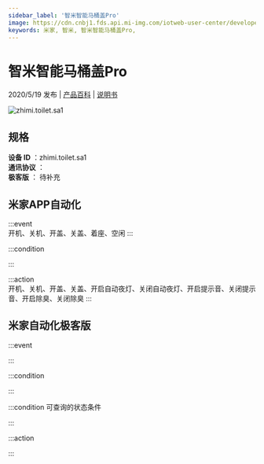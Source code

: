 ```yaml
---
sidebar_label: '智米智能马桶盖Pro'
image: https://cdn.cnbj1.fds.api.mi-img.com/iotweb-user-center/developer_1679070103104sdKBmFDb.png?GalaxyAccessKeyId=AKVGLQWBOVIRQ3XLEW&Expires=9223372036854775807&Signature=L0adfbJLglrR0IUPBF+sWR05KEM=
keywords: 米家, 智米, 智米智能马桶盖Pro, 
---
```

# 智米智能马桶盖Pro

2020/5/19 发布 | [产品百科](https://home.mi.com/webapp/content/baike/product/index.html?model=zhimi.toilet.sa1/) | [说明书](https://home.mi.com/views/introduction.html?model=zhimi.toilet.sa1&region=cn)

![zhimi.toilet.sa1](https://cdn.cnbj1.fds.api.mi-img.com/iotweb-user-center/developer_1679070103104sdKBmFDb.png?GalaxyAccessKeyId=AKVGLQWBOVIRQ3XLEW&Expires=9223372036854775807&Signature=L0adfbJLglrR0IUPBF+sWR05KEM=)

## 规格  
> 
**设备 ID** ：zhimi.toilet.sa1  
**通讯协议** ：  
**极客版**  ： 待补充 


## 米家APP自动化  

:::event  
开机、关机、开盖、关盖、着座、空闲
:::

:::condition  

:::

:::action   
开机、关机、开盖、关盖、开启自动夜灯、关闭自动夜灯、开启提示音、关闭提示音、开启除臭、关闭除臭
:::

## 米家自动化极客版  

:::event  

:::

:::condition  

:::

:::condition 可查询的状态条件  

:::

:::action  

:::

        
